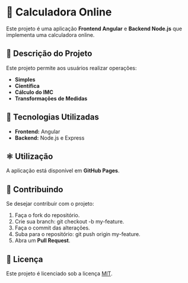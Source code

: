 # 🚀 Calculadora Online

Este projeto é uma aplicação **Frontend Angular** e **Backend Node.js** que implementa uma calculadora online.

## 📜 Descrição do Projeto

Este projeto permite aos usuários realizar operações:

- **Simples**
- **Científica**  
- **Cálculo do IMC**  
- **Transformações de Medidas** 

## 🔹 Tecnologias Utilizadas

- **Frontend:** Angular  
- **Backend:** Node.js e Express  

## ⚛️ Utilização

A aplicação está disponível em **GitHub Pages**.

## 🤝 Contribuindo

Se desejar contribuir com o projeto:

1. Faça o fork do repositório.
2. Crie sua branch: git checkout -b my-feature.
3. Faça o commit das alterações.
4. Suba para o repositório: git push origin my-feature.
5. Abra um **Pull Request**.

## 📜 Licença

Este projeto é licenciado sob a licença [MIT](https://opensource.org/licenses/MIT).